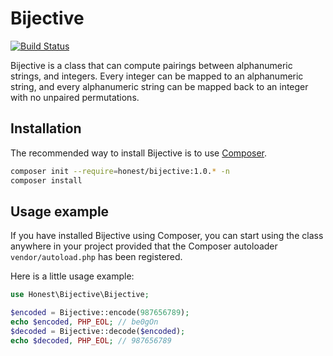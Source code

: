 # Bijective

[![Build Status](https://secure.travis-ci.org/daniel-morris/bijective.png?branch=master)](http://travis-ci.org/daniel-morris/bijective)

Bijective is a class that can compute pairings between alphanumeric strings, and
integers. Every integer can be mapped to an alphanumeric string, and every
alphanumeric string can be mapped back to an integer with no unpaired permutations.

## Installation

The recommended way to install Bijective is to use
[Composer](http://getcomposer.org/).

```bash
composer init --require=honest/bijective:1.0.* -n
composer install
```

## Usage example

If you have installed Bijective using Composer, you can start using the class
anywhere in your project provided that the Composer autoloader `vendor/autoload.php`
has been registered.

Here is a little usage example:

```php
use Honest\Bijective\Bijective;

$encoded = Bijective::encode(987656789);
echo $encoded, PHP_EOL; // be0gOn
$decoded = Bijective::decode($encoded);
echo $decoded, PHP_EOL; // 987656789
```
